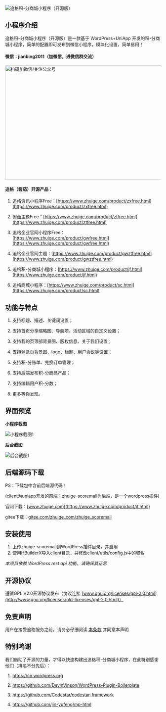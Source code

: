 ![追格积-分商城小程序（开源版）](https://www.zhuige.com/ad/zhuige_scoremall/preview.png) 

## 小程序介绍

追格积-分商城小程序（开源版）是一款基于 WordPress+UniApp 开发的积-分商城小程序，简单的配置即可发布到微信小程序，模块化设置，简单易用！


#### 微信：**jianbing2011**（加微信，进微信群交流）

<img src="https://www.zhuige.com/ad/qrcode.png" alt="扫码加微信/关注公众号" width="600" height="370" />


#### 追格（酱茄）开源产品：

1. 追格资讯小程序Free：[https://www.zhuige.com/product/zxfree.html](https://www.zhuige.com/product/zxfree.html)

2. 酱茄主题Free：[https://www.zhuige.com/product/ztfree.html](https://www.zhuige.com/product/ztfree.html)

3. 追格企业官网小程序Free：[https://www.zhuige.com/product/gwfree.html](https://www.zhuige.com/product/gwfree.html)

4. 追格企业官网主题：[https://www.zhuige.com/product/gwztfree.html](https://www.zhuige.com/product/gwztfree.html)

5. 追格积-分商城小程序：[https://www.zhuige.com/product/jf.html](https://www.zhuige.com/product/jf.html)

6. 追格商城小程序：[https://www.zhuige.com/product/sc.html](https://www.zhuige.com/product/sc.html)


## 功能与特点

1. 支持标题、描述、关键词设置；

2. 支持首页分享缩略图、导航项、活动区域的自定义设置；

3. 支持我的页顶部背景图、版权信息、关于我们设置；

4. 支持登录页背景图、logo、标题、用户协议等设置；

5. 支持积-分账单、兑换订单管理；

6. 支持后端发布积-分商品产品；

7. 支持编辑用户积-分数；

8. 更多等你发现。


## 界面预览

**小程序截图**

![小程序截图1](https://www.zhuige.com/ad/zhuige_scoremall/1.jpeg)

**后台截图**

![后台截图1](https://www.zhuige.com/ad/zhuige_scoremall/s1.png)


## 后端源码下载

PS：下载包中含前后端源代码！

(client为uniapp开发的前端；zhuige-scoremall为后端，是一个wordpress插件)


官网下载：[www.zhuige.com](https://www.zhuige.com/product/jf.html)

gitee下载：[gitee.com/zhuige_com/zhuige_scoremall](https://gitee.com/zhuige_com/zhuige_scoremall)


## 安装使用

1. 上传zhuige-scoremall到WordPress插件目录，并启用
2. 使用HBuilderX导入client目录，并修改client/utils/config.js中的域名

*本项目依赖 WordPress rest api 功能，请确保其正常*


## 开源协议

遵循GPL V2.0开源协议发布（协议连接 [www.gnu.org/licenses/gpl-2.0.html](http://www.gnu.org/licenses/old-licenses/gpl-2.0.html)）


## 免责声明

用户在接受追格服务之前，请务必仔细阅读 [本条款](https://www.zhuige.com/about/5.html) 并同意本声明


## 特别鸣谢

我们借助了开源的力量，才得以快速构建出追格积-分商城小程序，在此特别感谢他们（排名不分先后）：

1. https://cn.wordpress.org

2. https://github.com/DevinVinson/WordPress-Plugin-Boilerplate

3. https://github.com/Codestar/codestar-framework

4. https://github.com/jin-yufeng/mp-html
